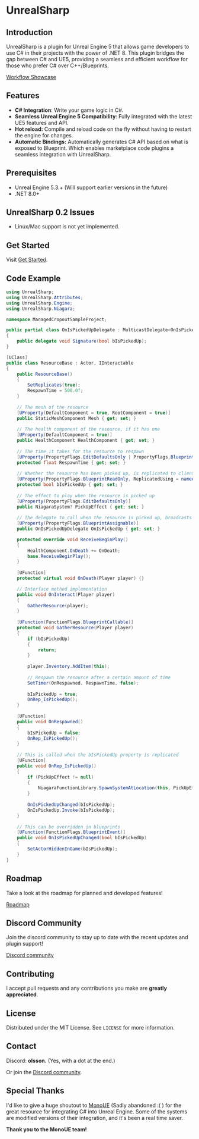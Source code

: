# UnrealSharp

## Introduction
UnrealSharp is a plugin for Unreal Engine 5 that allows game developers to use C# in their projects with the power of .NET 8. This plugin bridges the gap between C# and UE5, providing a seamless and efficient workflow for those who prefer C# over C++/Blueprints.

[Workflow Showcase](https://www.youtube.com/watch?v=NdbiysPTztA)

## Features
- **C# Integration**: Write your game logic in C#.
- **Seamless Unreal Engine 5 Compatibility**: Fully integrated with the latest UE5 features and API.
- **Hot reload:** Compile and reload code on the fly without having to restart the engine for changes.
- **Automatic Bindings:** Automatically generates C# API based on what is exposed to Blueprint. Which enables marketplace code plugins a seamless integration with UnrealSharp.

## Prerequisites
- Unreal Engine 5.3.+ (Will support earlier versions in the future)
- .NET 8.0+

## UnrealSharp 0.2 Issues
- Linux/Mac support is not yet implemented.

## Get Started

Visit [Get Started](https://github.com/UnrealSharp/UnrealSharp/wiki/2.-Get-Started).

## Code Example

```c#
using UnrealSharp;
using UnrealSharp.Attributes;
using UnrealSharp.Engine;
using UnrealSharp.Niagara;

namespace ManagedCropoutSampleProject;

public partial class OnIsPickedUpDelegate : MulticastDelegate<OnIsPickedUpDelegate.Signature>
{
    public delegate void Signature(bool bIsPickedUp);
}

[UClass]
public class ResourceBase : Actor, IInteractable
{
    public ResourceBase()
    {
        SetReplicates(true);
        RespawnTime = 500.0f;
    }
    
    // The mesh of the resource
    [UProperty(DefaultComponent = true, RootComponent = true)]
    public StaticMeshComponent Mesh { get; set; }
    
    // The health component of the resource, if it has one
    [UProperty(DefaultComponent = true)]
    public HealthComponent HealthComponent { get; set; }
    
    // The time it takes for the resource to respawn
    [UProperty(PropertyFlags.EditDefaultsOnly | PropertyFlags.BlueprintReadOnly)]
    protected float RespawnTime { get; set; }
    
    // Whether the resource has been picked up, is replicated to clients.
    [UProperty(PropertyFlags.BlueprintReadOnly, ReplicatedUsing = nameof(OnRep_IsPickedUp))]
    protected bool bIsPickedUp { get; set; }
    
    // The effect to play when the resource is picked up
    [UProperty(PropertyFlags.EditDefaultsOnly)]
    public NiagaraSystem? PickUpEffect { get; set; }
    
    // The delegate to call when the resource is picked up, broadcasts on clients too.
    [UProperty(PropertyFlags.BlueprintAssignable)]
    public OnIsPickedUpDelegate OnIsPickedUp { get; set; }

    protected override void ReceiveBeginPlay()
    {
        HealthComponent.OnDeath += OnDeath;
        base.ReceiveBeginPlay();
    }
    
    [UFunction]
    protected virtual void OnDeath(Player player) {}

    // Interface method implementation
    public void OnInteract(Player player)
    {
        GatherResource(player);
    }
    
    [UFunction(FunctionFlags.BlueprintCallable)]
    protected void GatherResource(Player player)
    {
        if (bIsPickedUp)
        {
            return;
        }
        
        player.Inventory.AddItem(this);
        
        // Respawn the resource after a certain amount of time
        SetTimer(OnRespawned, RespawnTime, false);
        
        bIsPickedUp = true;
        OnRep_IsPickedUp();
    }
    
    [UFunction]
    public void OnRespawned()
    {
        bIsPickedUp = false;
        OnRep_IsPickedUp();
    }
    
    // This is called when the bIsPickedUp property is replicated
    [UFunction]
    public void OnRep_IsPickedUp()
    {
        if (PickUpEffect != null)
        {
            NiagaraFunctionLibrary.SpawnSystemAtLocation(this, PickUpEffect, GetActorLocation(), GetActorRotation());
        }
        
        OnIsPickedUpChanged(bIsPickedUp);
        OnIsPickedUp.Invoke(bIsPickedUp);
    }
    
    // This can be overridden in blueprints
    [UFunction(FunctionFlags.BlueprintEvent)]
    public void OnIsPickedUpChanged(bool bIsPickedUp)
    {
        SetActorHiddenInGame(bIsPickedUp);
    }
}
```

## Roadmap
Take a look at the roadmap for planned and developed features!

[Roadmap](https://github.com/orgs/UnrealSharp/projects/3)

## Discord Community 
Join the discord community to stay up to date with the recent updates and plugin support!

[Discord community](https://discord.gg/HQuJUYFxeV)

## Contributing
I accept pull requests and any contributions you make are **greatly appreciated**.

## License
Distributed under the MIT License. See `LICENSE` for more information.

## Contact
Discord: **olsson.** (Yes, with a dot at the end.)

Or join the [Discord community](https://discord.gg/HQuJUYFxeV).

## Special Thanks
I'd like to give a huge shoutout to [MonoUE](https://mono-ue.github.io/) (Sadly abandoned :( ) for the great resource for integrating C# into Unreal Engine. Some of the systems are modified versions of their integration, and it's been a real time saver. 

**Thank you to the MonoUE team!**

